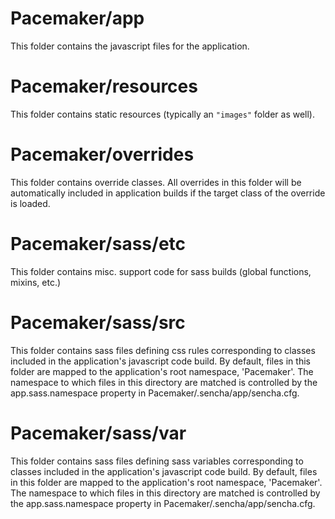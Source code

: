 # Pacemaker/app

This folder contains the javascript files for the application.

# Pacemaker/resources

This folder contains static resources (typically an `"images"` folder as well).

# Pacemaker/overrides

This folder contains override classes. All overrides in this folder will be 
automatically included in application builds if the target class of the override
is loaded.

# Pacemaker/sass/etc

This folder contains misc. support code for sass builds (global functions, 
mixins, etc.)

# Pacemaker/sass/src

This folder contains sass files defining css rules corresponding to classes
included in the application's javascript code build.  By default, files in this 
folder are mapped to the application's root namespace, 'Pacemaker'. The
namespace to which files in this directory are matched is controlled by the
app.sass.namespace property in Pacemaker/.sencha/app/sencha.cfg. 

# Pacemaker/sass/var

This folder contains sass files defining sass variables corresponding to classes
included in the application's javascript code build.  By default, files in this 
folder are mapped to the application's root namespace, 'Pacemaker'. The
namespace to which files in this directory are matched is controlled by the
app.sass.namespace property in Pacemaker/.sencha/app/sencha.cfg. 
